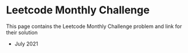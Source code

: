 # Leetcode Monthly Challenge

This page contains the Leetcode Monthly Challenge problem and link for their solution



* July 2021

